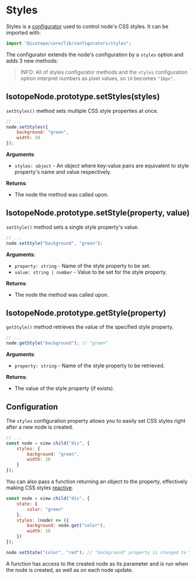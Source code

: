 # Styles

Styles is a [configurator](./configurators.md) used to control node's CSS styles. It can be imported with:

```javascript
import "@isotope/core/lib/configurators/styles";
```

The configurator extends the node's configuration by a `styles` option and adds 3 new methods:

> INFO: All of styles configurator methods and the `styles` configuration option interpret numbers as pixel values, so `10` becomes `"10px"`.

## IsotopeNode.prototype.setStyles(styles)

`setStyles()` method sets multiple CSS style properties at once.

```javascript
// ...
node.setStyles({
    background: "green",
    width: 10
});
```

**Arguments**:

- `styles: object` - An object where key-value pairs are equivalent to style property's name and value respectively.

**Returns**:

- The node the method was called upon.

## IsotopeNode.prototype.setStyle(property, value)

`setStyle()` method sets a single style property's value.

```javascript
// ...
node.setStyle("background", "green");
```

**Arguments**:

- `property: string` - Name of the style property to be set.
- `value: string | number` - Value to be set for the style property.

**Returns**:

- The node the method was called upon.

## IsotopeNode.prototype.getStyle(property)

`getStyle()` method retrieves the value of the specified style property.

```javascript
// ...
node.getStyle("background"); // "green"
```

**Arguments**:

- `property: string` - Name of the style property to be retrieved.

**Returns**:

- The value of the style property (if exists).

## Configuration

The `styles` configuration property allows you to easily set CSS styles right after a new node is created.

```javascript
// ...
const node = view.child("div", {
    styles: {
        background: "green",
        width: 10
    }
});
```

You can also pass a function returning an object to the property, effectively making CSS styles [reactive](./reactivity.md).

```javascript
const node = view.child("div", {
    state: {
        color: "green"
    },
    styles: (node) => ({
        background: node.get("color"),
        width: 10
    })
});

node.setState("color", "red"); // "background" property is changed to "red"
```

A function has access to the created node as its parameter and is run when the node is created, as well as on each node update.
